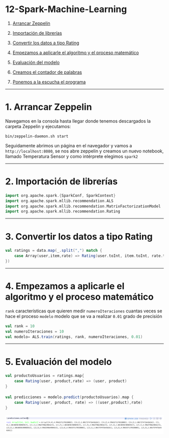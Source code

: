 # 12-Spark-Machine-Learning
1. [Arrancar Zeppelin ](#schema1)
2. [Importación de librerías ](#schema2)
3. [Convertir los datos a tipo Rating](#schema3)
4. [Empezamos a aplicarle el algoritmo y el proceso matemático](#schema4)
5. [ Evaluación del modelo](#schema5)




6. [Creamos el contador de palabras](#schema6)
7. [Ponemos a la escucha el programa](#schema7)



<hr>

<a name="schema1"></a>

# 1. Arrancar Zeppelin
Navegamos en la consola hasta llegar donde tenemos descargados la carpeta Zeppelin y ejecutamos:
~~~
bin/zeppelin-daemon.sh start
~~~

Seguidamente abrimos un página en el navegador y vamos a `http://localhost:8080`, se nos abre zeppelin y creamos un nuevo notebook, llamado Temperatura Sensor y como intérprete elegimos `spark2`
<hr>

<a name="schema2"></a>

# 2. Importación de librerías

~~~scala
import org.apache.spark.{SparkConf, SparkContext}
import org.apache.spark.mllib.recommendation.ALS
import org.apache.spark.mllib.recommendation.MatrixFactorizationModel
import org.apache.spark.mllib.recommendation.Rating
~~~
<hr>

<a name="schema3"></a>

# 3. Convertir los datos a tipo Rating

~~~scala
val ratings = data.map(_.split(",") match {
    case Array(user,item,rate) => Rating(user.toInt, item.toInt, rate.toDouble)
})
~~~
<hr>

<a name="schema4"></a>

# 4. Empezamos a aplicarle el algoritmo y el proceso matemático

`rank` características que quieren medir
`numeroIteraciones` cuantas veces se hace el proceso
`modelo` modelo que se va a realizar
`0.01` grado de precisión
~~~scala
val rank = 10
val numeroIteraciones = 10
val modelo= ALS.train(ratings, rank, numeroIteraciones, 0.01)
~~~


<hr>

<a name="schema5"></a>

# 5. Evaluación del modelo


~~~scala
val productoUsuarios = ratings.map{
    case Rating(user, product,rate) => (user, product)
}

val predicciones = modelo.predict(productoUsuarios).map {
    case Rating(user, product, rate) => ((user,product),rate)
}
~~~
![scala](001.png)